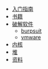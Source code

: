 <!-- _navbar.md -->

* [入门指南](rumen)
* [书籍](书籍/)  
* [破解软件]()
   * [burpsuit](pojie/burpsuit)
   * [vmware](pojie/vmware)
* [内核]()
* [堆]()  
* [资料]() 
